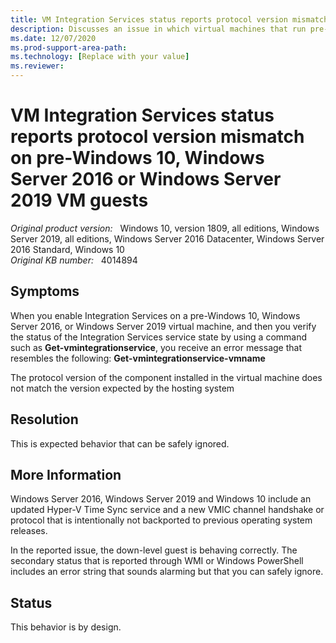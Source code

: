 ```yaml
---
title: VM Integration Services status reports protocol version mismatch on pre-Windows 10, Windows Server 2016 or Windows Server 2019 VM guests
description: Discusses an issue in which virtual machines that run pre-Windows 10, Windows Server 2016 or Windows Server 2019 display a .
ms.date: 12/07/2020
ms.prod-support-area-path: 
ms.technology: [Replace with your value]
ms.reviewer: 
---
```

# VM Integration Services status reports protocol version mismatch on pre-Windows 10, Windows Server 2016 or Windows Server 2019 VM guests

_Original product version:_ &nbsp; Windows 10, version 1809, all editions, Windows Server 2019, all editions, Windows Server 2016 Datacenter, Windows Server 2016 Standard, Windows 10  
_Original KB number:_ &nbsp; 4014894

## Symptoms

When you enable Integration Services on a pre-Windows 10, Windows Server 2016, or Windows Server 2019 virtual machine, and then you verify the status of the Integration Services service state by using a command such as **Get-vmintegrationservice**, you receive an error message that resembles the following: **Get-vmintegrationservice-vmname <VMName>**  

The protocol version of the component installed in the virtual machine does not match the version expected by the hosting system

## Resolution

This is expected behavior that can be safely ignored. 

## More Information

Windows Server 2016, Windows Server 2019 and Windows 10 include an updated Hyper-V Time Sync service and a new VMIC channel handshake or protocol that is intentionally not backported to previous operating system releases. 

In the reported issue, the down-level guest is behaving correctly. The secondary status that is reported through WMI or Windows PowerShell includes an error string that sounds alarming but that you can safely ignore. 

## Status

This behavior is by design.
